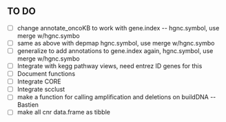 ## TO DO

- [ ] change annotate_oncoKB to work with gene.index -- hgnc.symbol, use merge w/hgnc.symbo
- [ ]  same as above with depmap hgnc.symbol, use merge w/hgnc.symbo
- [ ] generalize to add annotations to gene.index again, hgnc.symbol, use merge w/hgnc.symbo
- [ ] Integrate with kegg pathway views, need entrez ID genes for this
- [ ] Document functions
- [ ] Integrate CORE
- [ ] Integrate scclust
- [ ] make a function for calling amplification and deletions on buildDNA -- Bastien
- [ ] make all cnr data.frame as tibble

